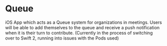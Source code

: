 # Queue
iOS App which acts as a Queue system for organizations in meetings. Users will be able to add themselves to the queue and receive a push notification when it is their turn to contribute.
(Currently in the process of switching over to Swift 2, running into issues with the Pods used)
